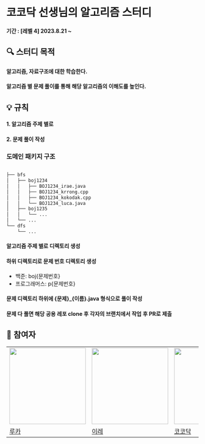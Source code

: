 # 코코닥 선생님의 알고리즘 스터디
#### 기간 : [레벨 4] 2023.8.21 ~

## 🔍 스터디 목적
#### 알고리즘, 자료구조에 대한 학습한다.
#### 알고리즘 별 문제 풀이를 통해 해당 알고리즘의 이해도를 높인다.

## 💡 규칙
#### 1. 알고리즘 주제 별로

#### 2. 문제 풀이 작성
### 도메인 패키지 구조

```bash

├── bfs
│   ├── boj1234
│   │   ├── BOJ1234_irae.java
│   │   ├── BOJ1234_krrong.cpp
│   │   ├── BOJ1234_kokodak.cpp
│   │   └── BOJ1234_luca.java
│   ├── boj1235
│   │   └── ...
│   └── ...
└── dfs
    └── ...
```
#### 알고리즘 주제 별로 디렉토리 생성
#### 하위 디렉토리로 문제 번호 디렉토리 생성
  - 백준: boj{문제번호}
  - 프로그래머스: p{문제번호}
#### 문제 디렉토리 하위에 {문제}_{이름}.java 형식으로 풀이 작성
#### 문제 다 풀면 해당 공용 레포 clone 후 각자의 브랜치에서 작업 후 PR로 제출

## 🫶 참여자
<table>
  <tr>
    <td><img src="https://avatars.githubusercontent.com/u/79090478?"v=4" width=200></td>
    <td><img src="https://avatars.githubusercontent.com/u/100172683?v=4" width=200></td>
    <td><img src="https://avatars.githubusercontent.com/u/45879491?v=4" width=200></td>
    <td><img src="https://avatars.githubusercontent.com/u/84285337?v=4" width=200></td>
  </tr>  
  <tr>
    <td><a href="https://github.com/dooboocookie">루카</a></td>
    <td><a href="https://github.com/zillionme">이레</a></td>
    <td><a href="https://github.com/kokodak">코코닥</a></td>
    <td><a href="https://github.com/krrong">크롱</a></td>
  </tr>
</table>
